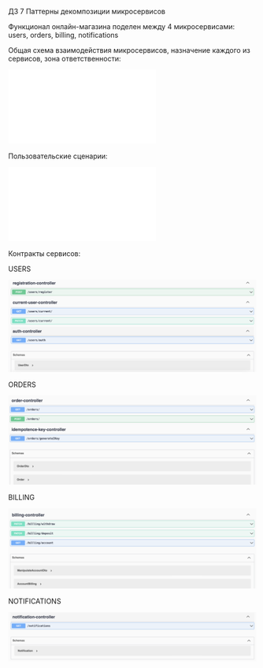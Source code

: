 ДЗ 7 Паттерны декомпозиции микросервисов

Функционал онлайн-магазина поделен между 4 микросервисами: users, orders, billing, notifications

Общая схема взаимодействия микросервисов, назначение каждого из сервисов, зона ответственности:

![Getting Started](img/services_responsibilities.pdf)

Пользовательские сценарии:

![Getting Started](img/Online-store-diagram.pdf)

Контракты сервисов:

USERS

![Getting Started](img/users_swagger.png)

ORDERS

![Getting Started](img/orders_swagger.png)

BILLING

![Getting Started](img/billing_swagger.png)

NOTIFICATIONS

![Getting Started](img/notifications_swagger.png)